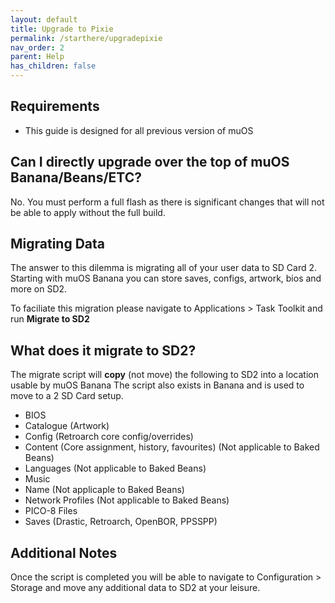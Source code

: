 ```yaml
---
layout: default
title: Upgrade to Pixie
permalink: /starthere/upgradepixie
nav_order: 2
parent: Help
has_children: false
---
```


## Requirements
- This guide is designed for all previous version of muOS

## Can I directly upgrade over the top of muOS Banana/Beans/ETC?
No. You must perform a full flash as there is significant changes that will not be able to apply without the full build.

## Migrating Data
The answer to this dilemma is migrating all of your user data to SD Card 2.  
Starting with muOS Banana you can store saves, configs, artwork, bios and more on SD2.

To faciliate this migration please navigate to Applications > Task Toolkit and run **Migrate to SD2**

## What does it migrate to SD2?
The migrate script will **copy** (not move) the following to SD2 into a location usable by muOS Banana
The script also exists in Banana and is used to move to a 2 SD Card setup.
- BIOS
- Catalogue (Artwork)
- Config (Retroarch core config/overrides)
- Content (Core assignment, history, favourites) (Not applicable to Baked Beans)
- Languages (Not applicable to Baked Beans)
- Music
- Name (Not applicaple to Baked Beans)
- Network Profiles (Not applicable to Baked Beans)
- PICO-8 Files
- Saves (Drastic, Retroarch, OpenBOR, PPSSPP)

## Additional Notes 
Once the script is completed you will be able to navigate to Configuration > Storage and move any additional data to SD2 at your leisure.

<div itemscope itemtype="https://schema.org/WebSite">
  <meta itemprop="url" content="https://muos.dev"/>
  <meta itemprop="name" content="muOS - Custom Firmware"/>
</div>

